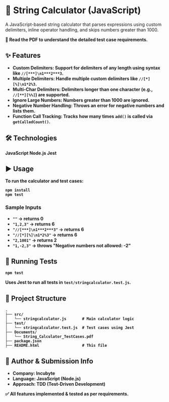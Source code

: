 <!DOCTYPE html>
<html lang="en">
<head>
  <meta charset="UTF-8">
  <meta name="viewport" content="width=device-width, initial-scale=1.0">
  
</head>
<body>
  <h1>📘 String Calculator (JavaScript)</h1>
  <p>A JavaScript-based string calculator that parses expressions using custom delimiters, inline operator handling, and skips numbers greater than 1000.</p>
  <p><strong>📄 Read the PDF to understand the detailed test case requirements.</p>

  <h2>✨ Features</h2>
  <ul>
    <li><strong>Custom Delimiters</strong>: Support for delimiters of any length using syntax like <code>//[***]\n1***2***3</code>.</li>
    <li><strong>Multiple Delimiters</strong>: Handle multiple custom delimiters like <code>//[*][%]\n1*2%3</code>.</li>
    <li><strong>Multi-Char Delimiters</strong>: Delimiters longer than one character (e.g., <code>//[**][%%]</code>) are supported.</li>
    <li><strong>Ignore Large Numbers</strong>: Numbers greater than 1000 are ignored.</li>
    <li><strong>Negative Number Handling</strong>: Throws an error for negative numbers and lists them.</li>
    <li><strong>Function Call Tracking</strong>: Tracks how many times <code>add()</code> is called via <code>getCalledCount()</code>.</li>
  </ul>

  <h2>🛠️ Technologies</h2>
  <span class="badge">JavaScript</span>
  <span class="badge">Node.js</span>
  <span class="badge">Jest</span>

  <h2>▶️ Usage</h2>
  <p>To run the calculator and test cases:</p>
  <pre><code>npm install
npm test</code></pre>

  <h3>Sample Inputs</h3>
  <ul>
    <li><code>""</code> → returns 0</li>
    <li><code>"1,2,3"</code> → returns 6</li>
    <li><code>"//[***]\n1***2***3"</code> → returns 6</li>
    <li><code>"//[*][%]\n1*2%3"</code> → returns 6</li>
    <li><code>"2,1001"</code> → returns 2</li>
    <li><code>"1,-2,3"</code> → throws "Negative numbers not allowed: -2"</li>
  </ul>

  <h2>🧪 Running Tests</h2>
  <pre><code>npm test</code></pre>
  <p>Uses Jest to run all tests in <code>test/stringcalculator.test.js</code>.</p>

  <h2>📁 Project Structure</h2>
  <pre><code>.
├── src/
│   └── stringcalculator.js       # Main calculator logic
├── test/
│   └── stringcalculator.test.js  # Test cases using Jest
├── Documents/
│   └── String_Calculator_TestCases.pdf
├── package.json
├── README.html                   # This file
</code></pre>

  <h2>📌 Author & Submission Info</h2>
  <ul>
    <li><strong>Company:</strong> Incubyte</li>
    <li><strong>Language:</strong> JavaScript (Node.js)</li>
    <li><strong>Approach:</strong> TDD (Test-Driven Development)</li>
  </ul>

  <p>✅ All features implemented & tested as per requirements.</p>
</body>
</html>
